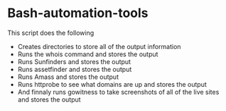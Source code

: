 # Bash-automation-tools

This script does the following
* Creates directories to store all of the output information
* Runs the whois command and stores the output
* Runs Sunfinders and stores the output
* Runs assetfinder and stores the output
* Runs Amass and stores the output
* Runs httprobe to see what domains are up and stores the output
* And finnaly runs gowitness to take screenshots of all of the live sites and stores the output
